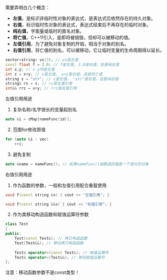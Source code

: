 需要弄明白几个概念：

- **左值**，是标识非临时性对象的表达式，是表达式后依然存在的持久对象。
- **右值**，标识临时性对象的表达式，表达式结束后不再存在的临时对象。
- **纯右值**，字面量或临时的匿名对象。
- **将亡值**，C++11引入，是即将被销毁，但却可以被移动的值。
- **左值引用**，为了避免对象复制的开销，相当于对象的别名。
- **右值引用**，将亡值的别名，可以被移动，它让临时变量的生命周期得以延长。

```c++
vector<string> vs(3); // vs是左值
const float f = 3.0; // f是左值, 3.0是右值，且是纯右值
int x,y; // x y均是左值
int z = x+y; // z是左值， x+y是右值，且是将亡值
string s = "str"; // s是左值， "str"是右值，且是纯右值
string& rs = s; // rs是左值引用
int&& rrz = x+y; // rrz是右值引用
```

左值引用用途

1. 复杂名称/名字很长的变量起别名

```c++
auto &i = cMap[nameFunc(id)];
```

2. 范围for修改原值

```c++
for (auto &i : vec)
    ++i;
```

3. 避免复制

```c++
auto &name = nameFunc(); // 如果nameFunc()函数返回值是一个很大的对象
```

右值引用用途

1. 作为函数的参数，一般和左值引用配合重载使用

```c++
void f(const string &s) { cout << "左值引用"; }

void f(const string &&s) { cout << "右值引用"; }
```

2. 作为类移动构造函数和赋值运算符参数

```c++
class Test
{
public:
    Test(const Test&); // 拷贝构造函数
    Test(Test&&); // 移动拷贝构造函数
    
    Test& operator=(const Test&); // 赋值运算符
    Test& operator=(Test&&); // 移动赋值运算符
};
```

注意：移动函数参数不是const类型！

